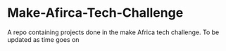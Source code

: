 # Make-Afirca-Tech-Challenge
A repo containing projects done in the make Africa tech challenge.
To be updated as time goes on
